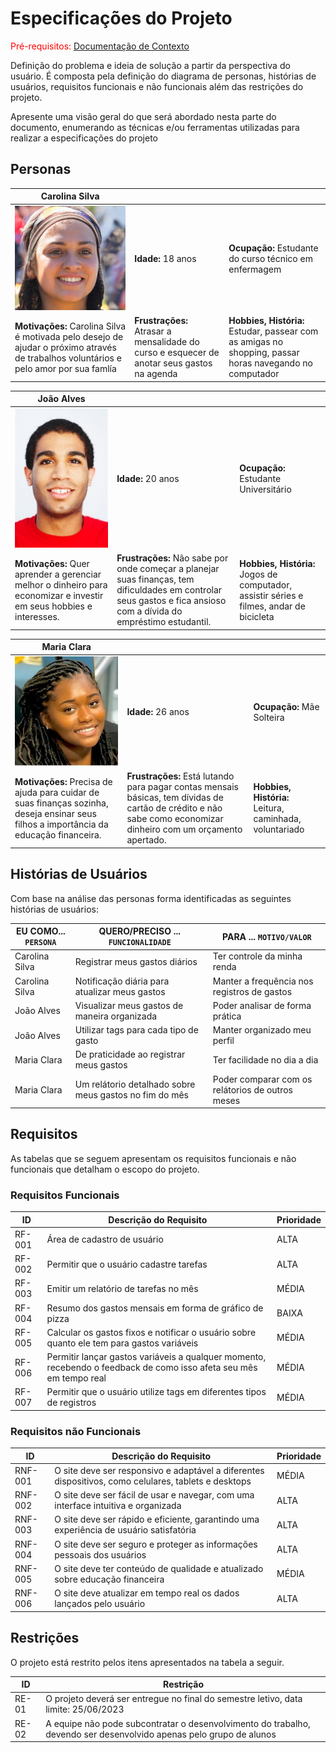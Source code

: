 # Especificações do Projeto

<span style="color:red">Pré-requisitos: <a href="1-Documentação de Contexto.md"> Documentação de Contexto</a></span>

Definição do problema e ideia de solução a partir da perspectiva do usuário. É composta pela definição do  diagrama de personas, histórias de usuários, requisitos funcionais e não funcionais além das restrições do projeto.

Apresente uma visão geral do que será abordado nesta parte do documento, enumerando as técnicas e/ou ferramentas utilizadas para realizar a especificações do projeto

## Personas

| **Carolina Silva** |      |      |
|------------------------------|------|------|
|![persona1](img/persona1.png) | **Idade:** 18 anos  | **Ocupação:** Estudante do curso técnico em enfermagem |
| **Motivações:** Carolina Silva é motivada pelo desejo de ajudar o próximo através de trabalhos voluntários e pelo amor por sua famlía | **Frustrações:** Atrasar a mensalidade do curso e esquecer de anotar seus gastos na agenda | **Hobbies, História:** Estudar, passear com as amigas no shopping, passar horas navegando no computador|

| **João Alves** |      |      |
|------------------------------|------|------|
|![persona3](img/persona3.jpeg) | **Idade:** 20 anos  | **Ocupação:** Estudante Universitário |
| **Motivações:** Quer aprender a gerenciar melhor o dinheiro para economizar e investir em seus hobbies e interesses. | **Frustrações:** Não sabe por onde começar a planejar suas finanças, tem dificuldades em controlar seus gastos e fica ansioso com a dívida do empréstimo estudantil. | **Hobbies, História:** Jogos de computador, assistir séries e filmes, andar de bicicleta| 

| **Maria Clara** |      |      |
|------------------------------|------|------|
|![persona2](img/persona2.jpeg) | **Idade:** 26 anos  | **Ocupação:** Mãe Solteira |
| **Motivações:** Precisa de ajuda para cuidar de suas finanças sozinha, deseja ensinar seus filhos a importância da educação financeira. | **Frustrações:** Está lutando para pagar contas mensais básicas, tem dívidas de cartão de crédito e não sabe como economizar dinheiro com um orçamento apertado. | **Hobbies, História:** Leitura, caminhada, voluntariado|

## Histórias de Usuários

Com base na análise das personas forma identificadas as seguintes histórias de usuários:

|EU COMO... `PERSONA`| QUERO/PRECISO ... `FUNCIONALIDADE` |PARA ... `MOTIVO/VALOR`                 |
|--------------------|------------------------------------|----------------------------------------|
|Carolina Silva   | Registrar meus gastos diários                            | Ter controle da minha renda                     |
|Carolina Silva   | Notificação diária para atualizar meus gastos            | Manter a frequência nos registros de gastos     |
|João Alves       | Visualizar meus gastos de maneira organizada             | Poder analisar de forma prática                 |
|João Alves       | Utilizar tags para cada tipo de gasto                    | Manter organizado meu perfil                    |
|Maria Clara      | De praticidade ao registrar meus gastos                  | Ter facilidade no dia a dia                     |
|Maria Clara      | Um relátorio detalhado sobre meus gastos no fim do mês   | Poder comparar com os relátorios de outros meses|

## Requisitos

As tabelas que se seguem apresentam os requisitos funcionais e não funcionais que detalham o escopo do projeto.

### Requisitos Funcionais

|ID    | Descrição do Requisito  | Prioridade |
|------|-----------------------------------------|----|
|RF-001| Área de cadastro de usuário | ALTA | 
|RF-002| Permitir que o usuário cadastre tarefas | ALTA | 
|RF-003| Emitir um relatório de tarefas no mês   | MÉDIA |
|RF-004| Resumo dos gastos mensais em forma de gráfico de pizza | BAIXA |
|RF-005| Calcular os gastos fixos e notificar o usuário sobre quanto ele tem para gastos variáveis | MÉDIA |
|RF-006| Permitir lançar gastos variáveis a qualquer momento, recebendo o feedback de como isso afeta seu mês em tempo real | MÉDIA |
|RF-007| Permitir que o usuário utilize tags em diferentes tipos de registros | MÉDIA |

### Requisitos não Funcionais

|ID     | Descrição do Requisito  |Prioridade |
|-------|-------------------------|----|
|RNF-001| O site deve ser responsivo e adaptável a diferentes dispositivos, como celulares, tablets e desktops | MÉDIA | 
|RNF-002| O site deve ser fácil de usar e navegar, com uma interface intuitiva e organizada |  ALTA | 
|RNF-003| O site deve ser rápido e eficiente, garantindo uma experiência de usuário satisfatória |  ALTA | 
|RNF-004| O site deve ser seguro e proteger as informações pessoais dos usuários |  ALTA | 
|RNF-005| O site deve ter conteúdo de qualidade e atualizado sobre educação financeira |  MÉDIA | 
|RNF-006| O site deve atualizar em tempo real os dados lançados pelo usuário |  ALTA | 


## Restrições

O projeto está restrito pelos itens apresentados na tabela a seguir.

|ID| Restrição                                             |
|--|-------------------------------------------------------|
|RE-01| O projeto deverá ser entregue no final do semestre letivo, data limite: 25/06/2023|
|RE-02| A equipe não pode subcontratar o desenvolvimento do trabalho, devendo ser desenvolvido apenas pelo grupo de alunos |
